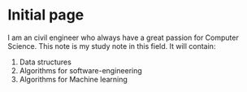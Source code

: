 # Initial page

I am an civil engineer who always have a great passion for Computer Science. This note is my study note in this field. It will contain:

1. Data structures
2. Algorithms for software-engineering
3. Algorithms for Machine learning

